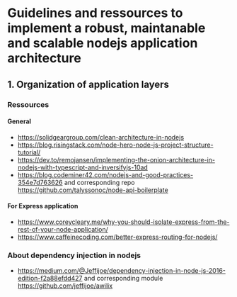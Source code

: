 # Guidelines and ressources to implement a robust, maintanable and scalable nodejs application architecture

## 1. Organization of application layers

### Ressources

#### General

- https://solidgeargroup.com/clean-architecture-in-nodejs
- https://blog.risingstack.com/node-hero-node-js-project-structure-tutorial/
- https://dev.to/remojansen/implementing-the-onion-architecture-in-nodejs-with-typescript-and-inversifyjs-10ad
- https://blog.codeminer42.com/nodejs-and-good-practices-354e7d763626 and corresponding repo https://github.com/talyssonoc/node-api-boilerplate


#### For Express application  

- https://www.coreycleary.me/why-you-should-isolate-express-from-the-rest-of-your-node-application/
- https://www.caffeinecoding.com/better-express-routing-for-nodejs/

### About dependency injection in nodejs

- https://medium.com/@Jeffijoe/dependency-injection-in-node-js-2016-edition-f2a88efdd427 and corresponding module https://github.com/jeffijoe/awilix
